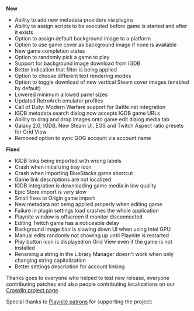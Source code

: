 
**New**
* Ability to add new metadata providers via plugins
* Ability to assign scripts to be executed before game is started and after it exists
* Option to assign default background image to a platform
* Option to use game cover as background image if none is available
* New game completion states
* Option to randomly pick a game to play
* Support for background image download from IGDB 
* Better indication that filter is being applied
* Option to choose different text rendering modes
* Option to toggle download of new vertical Steam cover images (enabled by default)
* Lowered minimum allowed panel sizes
* Updated RetroArch emulator profiles
* Call of Duty: Modern Warfare support for Battle.net integration
* IGDB metadata search dialog now accepts IGDB game URLs
* Ability to drag and drop images onto game edit dialog media tab 
* Galaxy 2.0, IGDB, New Steam UI, EGS and Twitch Aspect ratio presets for Grid View 
* Removed option to sync GOG account via account name

**Fixed**
* IGDB links being imported with wrong labels
* Crash when initializing tray icon 
* Crash when importing BlueStacks game shortcut
* Game link descriptions are not localized
* IGDB integration is downloading game media in low quality
* Epic Store import is very slow
* Small fixes to Origin game import
* New metadata not being applied properly when editing game
* Failure in plugin settings load crashes the whole application 
* Playnite window is offscreen if monitor disconnected
* Editing Twitch game has a noticeable delay
* Background image blur is slowing down UI when using Intel GPU
* Manual edits randomly not showing up until Playnite is restarted 
* Play button icon is displayed on Grid View even if the game is not installed
* Renaming a string in the Library Manager doesn't work when only changing string capitalization 
* Better settings description for account linking


Thanks goes to everyone who helped to test new release, everyone contributing patches and also people contributing localizations on our [Crowdin project page](https://crowdin.com/project/playnite).

Special thanks to [Playnite patrons](https://www.patreon.com/playnite) for supporting the project:
